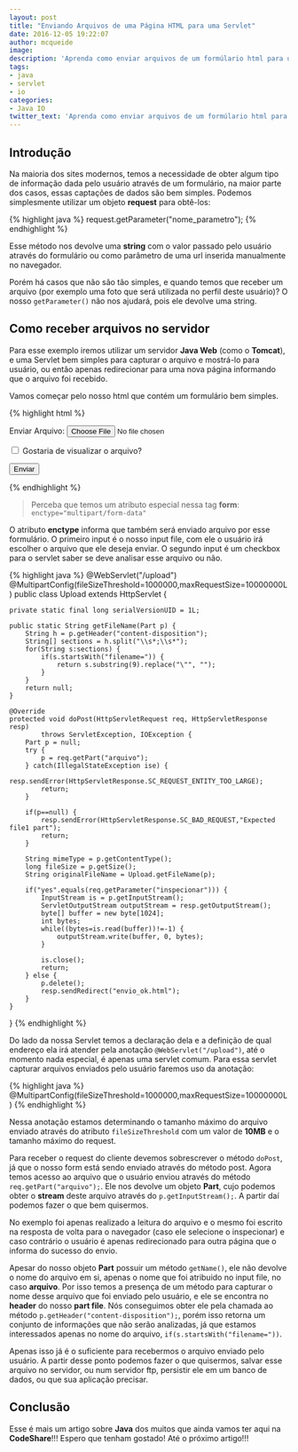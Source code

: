 ```yaml
---
layout: post
title: "Enviando Arquivos de uma Página HTML para uma Servlet"
date: 2016-12-05 19:22:07
author: mcqueide
image:
description: 'Aprenda como enviar arquivos de um formúlario html para uma servlet'
tags:
- java
- servlet
- io
categories:
- Java IO
twitter_text: 'Aprenda como enviar arquivos de um formúlario html para uma servlet'
---
```


## Introdução

Na maioria dos sites modernos, temos a necessidade de obter algum tipo de informação dada pelo usuário através de um formulário, na maior parte dos casos, essas captações de dados são bem simples. Podemos simplesmente utilizar um objeto **request** para obtê-los:

{% highlight java %}
request.getParameter("nome_parametro");
{% endhighlight %}

Esse método nos devolve uma **string** com o valor passado pelo usuário através do formulário ou como parâmetro de uma url inserida manualmente no navegador.

Porém há casos que não são tão simples, e quando temos que receber um arquivo (por exemplo uma foto que será utilizada no perfil deste usuário)? O nosso `getParameter()` não nos ajudará, pois ele devolve uma string.

## Como receber arquivos no servidor

Para esse exemplo iremos utilizar um servidor **Java Web** (como o **Tomcat**), e uma Servlet bem simples para capturar o arquivo e mostrá-lo para usuário, ou então apenas redirecionar para uma nova página informando que o arquivo foi recebido.

Vamos começar pelo nosso html que contém um formulário bem simples.

{% highlight html %}
<!DOCTYPE html>
<html>
<head>
	<title>Upload arquivo</title>
</head>
<body>
	<form action="upload" enctype="multipart/form-data" method="post">
		<p>Enviar Arquivo:
			<input type="file" name="arquivo" />
		</p>
		<p>
			<input type="checkbox" name="inspecionar" value="yes" />
			Gostaria de visualizar o arquivo?
		</p>
		<p>
			<input type="submit" value="Enviar" />
		</p>
	</form>
</body>
</html>
{% endhighlight %}

> Perceba que temos um atributo especial nessa tag **form**: `enctype="multipart/form-data"`

O atributo **enctype** informa que também será enviado arquivo por esse formulário. O primeiro input é o nosso input file, com ele o usuário irá escolher o arquivo que ele deseja enviar. O segundo input é um checkbox para o servlet saber se deve analisar esse arquivo ou não.

{% highlight java %}
@WebServlet("/upload")
@MultipartConfig(fileSizeThreshold=1000000,maxRequestSize=10000000L)
public class Upload extends HttpServlet {

	private static final long serialVersionUID = 1L;

	public static String getFileName(Part p) {
		String h = p.getHeader("content-disposition");
		String[] sections = h.split("\\s*;\\s*");
		for(String s:sections) {
			if(s.startsWith("filename=")) {
				return s.substring(9).replace("\"", "");
			}
		}
		return null;
	}

	@Override
	protected void doPost(HttpServletRequest req, HttpServletResponse resp)
			throws ServletException, IOException {
		Part p = null;
		try {
			p = req.getPart("arquivo");
		} catch(IllegalStateException ise) {
			resp.sendError(HttpServletResponse.SC_REQUEST_ENTITY_TOO_LARGE);
			return;
		}

		if(p==null) {
			resp.sendError(HttpServletResponse.SC_BAD_REQUEST,"Expected file1 part");
			return;
		}

		String mimeType = p.getContentType();
		long fileSize = p.getSize();
		String originalFileName = Upload.getFileName(p);

		if("yes".equals(req.getParameter("inspecionar"))) {
			InputStream is = p.getInputStream();
			ServletOutputStream outputStream = resp.getOutputStream();
			byte[] buffer = new byte[1024];
			int bytes;
			while((bytes=is.read(buffer))!=-1) {
				outputStream.write(buffer, 0, bytes);
			}

			is.close();
			return;
		} else {
			p.delete();
			resp.sendRedirect("envio_ok.html");
		}
	}
}
{% endhighlight %}

Do lado da nossa Servlet temos a declaração dela e a definição de qual endereço ela irá atender pela anotação `@WebServlet("/upload")`, até o momento nada especial, é apenas uma servlet comum. Para essa servlet capturar arquivos enviados pelo usuário faremos uso da anotação:

{% highlight java %}
@MultipartConfig(fileSizeThreshold=1000000,maxRequestSize=10000000L)
{% endhighlight %}

Nessa anotação estamos determinando o tamanho máximo do arquivo enviado através do atributo `fileSizeThreshold` com um valor de **10MB** e o tamanho máximo do request.

Para receber o request do cliente devemos sobrescrever  o método `doPost`, já que o nosso form está sendo enviado através do método post. Agora temos acesso ao arquivo que o usuário enviou através do método `req.getPart("arquivo");`. Ele nos devolve um objeto **Part**, cujo podemos obter o **stream** deste arquivo através do `p.getInputStream();`. A partir daí podemos fazer o que bem quisermos.

No exemplo foi apenas realizado a leitura do arquivo e o mesmo foi escrito na resposta de volta para o navegador (caso ele selecione o inspecionar) e caso contrário o usuário é apenas redirecionado para outra página que o informa do sucesso do envio.

Apesar do nosso objeto **Part** possuir um método `getName()`, ele não devolve o nome do arquivo em si, apenas o nome que foi atribuido no input file, no caso **arquivo**. Por isso temos a presença de um método para capturar o nome desse arquivo que foi enviado pelo usuário, e ele se encontra no **header** do nosso **part file**. Nós conseguimos obter ele pela chamada ao método `p.getHeader("content-disposition");`, porém isso retorna um conjunto de informações que não serão analizadas, já que estamos interessados apenas no nome do arquivo, `if(s.startsWith("filename="))`.

Apenas isso já é o suficiente para recebermos o arquivo enviado pelo usuário. A partir desse ponto podemos fazer o que quisermos, salvar esse arquivo no servidor, ou num servidor ftp, persistir ele em um banco de dados, ou que sua aplicação precisar.


## Conclusão

Esse é mais um artigo sobre **Java** dos muitos que ainda vamos ter aqui na **CodeShare**!!! Espero que tenham gostado! Até o próximo artigo!!!

